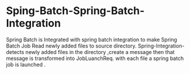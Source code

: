 
# Sping-Batch-Spring-Batch-Integration
Spring Batch is Integrated with spring batch integration to make Spring Batch Job Read newly added files to source directory.
Spring-Integration-detects newly added files in the directory ,create a message then that message is transformed into JobLuanchReq.
with each file a spring batch  job is launched .
